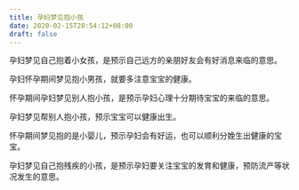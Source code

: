 ```yaml
---
title: 孕妇梦见抱小孩
date: 2020-02-15T20:54:12+08:00
draft: false
---
```


孕妇梦见自己抱着小女孩，是预示自己远方的亲朋好友会有好消息来临的意思。


孕妇怀孕期间梦见抱小男孩，就要多注意宝宝的健康。


怀孕期间孕妇梦见别人抱小孩，是预示孕妇心理十分期待宝宝的来临的意思。


孕妇梦见帮别人抱小孩，预示宝宝可以健康出生。


怀孕期间梦见抱的是小婴儿，预示孕妇会有好运，也可以顺利分娩生出健康的宝宝。


孕妇梦见自己抱残疾的小孩，是预示孕妇要关注宝宝的发育和健康，预防流产等状况发生的意思。

